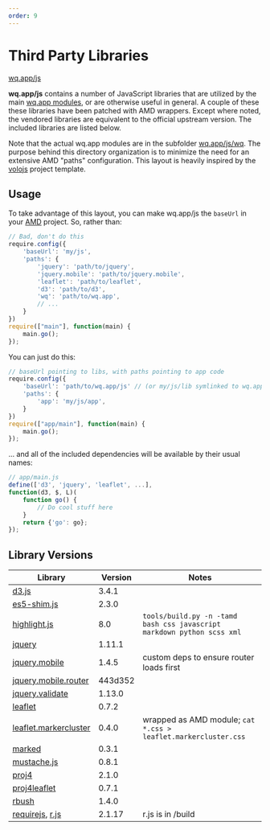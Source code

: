 ```yaml
---
order: 9
---
```


Third Party Libraries
=====================

[wq.app/js]

**wq.app/js** contains a number of JavaScript libraries that are utilized by the main [wq.app modules], or are otherwise useful in general.  A couple of these these libraries have been patched with AMD wrappers.  Except where noted, the vendored libraries are equivalent to the official upstream version.  The included libraries are listed below.

Note that the actual wq.app modules are in the subfolder [wq.app/js/wq].  The purpose behind this directory organization is to minimize the need for an extensive AMD "paths" configuration.  This layout is heavily inspired by the [volojs] project template.

## Usage

To take advantage of this layout, you can make wq.app/js the `baseUrl` in your [AMD] project.  So, rather than:

```javascript
// Bad, don't do this
require.config({
    'baseUrl': 'my/js',
    'paths': {
        'jquery': 'path/to/jquery',
        'jquery.mobile': 'path/to/jquery.mobile',
        'leaflet': 'path/to/leaflet',
        'd3': 'path/to/d3',
        'wq': 'path/to/wq.app',
        // ...
    }
})
require(["main"], function(main) {
    main.go();
});
```

You can just do this:

```javascript
// baseUrl pointing to libs, with paths pointing to app code
require.config({
    'baseUrl': 'path/to/wq.app/js' // (or my/js/lib symlinked to wq.app/js)
    'paths': {
        'app': 'my/js/app',
    }
})
require(["app/main"], function(main) {
    main.go();
});
```

... and all of the included dependencies will be available by their usual names:

```javascript
// app/main.js
define(['d3', 'jquery', 'leaflet', ...],
function(d3, $, L)(
    function go() {
        // Do cool stuff here
    }
    return {'go': go};
});
```

## Library Versions

Library                 |  Version  |  Notes
------------------------| --------- | -------------------------------------------
[d3.js]                 |    3.4.1  |  
[es5-shim.js]           |    2.3.0  |  
[highlight.js]          |      8.0  |  `tools/build.py -n -tamd bash css javascript markdown python scss xml`
[jquery]                |   1.11.1  |  
[jquery.mobile]         |    1.4.5  |  custom deps to ensure router loads first
[jquery.mobile.router]  |  443d352  |  
[jquery.validate]       |   1.13.0  |
[leaflet]               |    0.7.2  |  
[leaflet.markercluster] |    0.4.0  |  wrapped as AMD module; `cat *.css > leaflet.markercluster.css`
[marked]                |    0.3.1  |  
[mustache.js]           |    0.8.1  |  
[proj4]                 |    2.1.0  |  
[proj4leaflet]          |    0.7.1  |  
[rbush]                 |    1.4.0  |
[requirejs], [r.js]     |   2.1.17  |  r.js is in /build

[wq.app/js]:             https://github.com/wq/wq.app/blob/master/js
[wq.app modules]:        https://wq.io/docs/app
[wq.app/js/wq]:          https://github.com/wq/wq.app/blob/master/js/wq
[volojs]:                http://volojs.org
[AMD]:                   https://wq.io/docs/amd
[d3.js]:                 https://github.com/mbostock/d3
[es5-shim.js]:           https://github.com/kriskowal/es5-shim
[highlight.js]:          https://github.com/isagalaev/highlight.js
[jquery]:                https://github.com/jquery/jquery
[jquery.mobile]:         https://github.com/jquery/jquery-mobile
[jquery.mobile.router]:  https://github.com/azicchetti/jquerymobile-router
[jquery.validate]:       https://github.com/jzaefferer/jquery-validation
[leaflet]:               https://github.com/Leaflet/Leaflet
[leaflet.markercluster]: https://github.com/Leaflet/Leaflet.markercluster
[marked]:                https://github.com/chjj/marked
[mustache.js]:           https://github.com/janl/mustache.js
[proj4]:                 https://github.com/proj4js/proj4js
[proj4leaflet]:          https://github.com/kartena/Proj4Leaflet
[rbush]:                 https://github.com/mourner/rbush
[requirejs]:             https://github.com/jrburke/requirejs
[r.js]:                  https://github.com/jrburke/r.js
